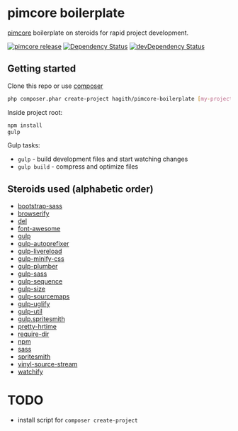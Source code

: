 # pimcore boilerplate

[pimcore](http://www.pimcore.org) boilerplate on steroids for rapid project development.

[![pimcore release](https://img.shields.io/badge/pimcore-4.4.1-brightgreen.svg)](https://packagist.org/packages/rafalgalka/pimcore-boilerplate)
[![Dependency Status](https://david-dm.org/Hagith/pimcore-boilerplate.svg)](https://david-dm.org/Hagith/pimcore-boilerplate)
[![devDependency Status](https://david-dm.org/Hagith/pimcore-boilerplate/dev-status.svg)](https://david-dm.org/Hagith/pimcore-boilerplate#info=devDependencies)

## Getting started

Clone this repo or use [composer](https://getcomposer.org/download/)
```sh
php composer.phar create-project hagith/pimcore-boilerplate [my-project] dev-master
```

Inside project root:
```sh
npm install
gulp
```

Gulp tasks:
 * ```gulp``` - build development files and start watching changes
 * ```gulp build``` - compress and optimize files

## Steroids used (alphabetic order)
 * [bootstrap-sass](https://github.com/twbs/bootstrap-sass)
 * [browserify](https://github.com/substack/node-browserify)
 * [del](https://github.com/sindresorhus/del)
 * [font-awesome](https://github.com/FortAwesome/Font-Awesome)
 * [gulp](https://github.com/gulpjs/gulp)
 * [gulp-autoprefixer](https://github.com/sindresorhus/gulp-autoprefixer)
 * [gulp-livereload](https://github.com/vohof/gulp-livereload)
 * [gulp-minify-css](https://github.com/murphydanger/gulp-minify-css)
 * [gulp-plumber](https://github.com/floatdrop/gulp-plumber)
 * [gulp-sass](https://github.com/dlmanning/gulp-sass)
 * [gulp-sequence](https://github.com/teambition/gulp-sequence)
 * [gulp-size](https://github.com/sindresorhus/gulp-size)
 * [gulp-sourcemaps](https://github.com/floridoo/gulp-sourcemaps)
 * [gulp-uglify](https://github.com/terinjokes/gulp-uglify)
 * [gulp-util](https://github.com/gulpjs/gulp-util)
 * [gulp.spritesmith](https://github.com/twolfson/gulp.spritesmith)
 * [pretty-hrtime](https://github.com/robrich/pretty-hrtime)
 * [require-dir](https://github.com/aseemk/requireDir)
 * [npm](https://www.npmjs.com/)
 * [sass](http://sass-lang.com/)
 * [spritesmith](https://github.com/Ensighten/spritesmith)
 * [vinyl-source-stream](https://github.com/hughsk/vinyl-source-stream)
 * [watchify](https://github.com/substack/watchify)

# TODO
 * install script for ```composer create-project```
